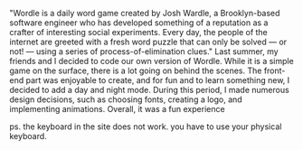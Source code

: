 
"Wordle is a daily word game created by Josh Wardle, a Brooklyn-based software engineer who has developed something of a reputation as a crafter of interesting social experiments.
Every day, the people of the internet are greeted with a fresh word puzzle that can only be solved — or not! — using a series of process-of-elimination clues."
Last summer, my friends and I decided to code our own version of Wordle. While it is a simple game on the surface, there is a lot going on behind the scenes.
The front-end part was enjoyable to create, and for fun and to learn something new, I decided to add a day and night mode.
During this period, I made numerous design decisions, such as choosing fonts, creating a logo, and implementing animations. Overall, it was a fun experience

ps. the keyboard in the site does not work. you have to use your physical keyboard.
